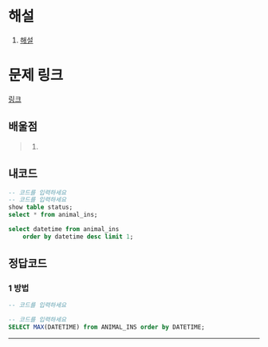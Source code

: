 # 해설

1. [해설]()

# 문제 링크

[링크](https://school.programmers.co.kr/learn/courses/30/lessons/59415)

## 배울점

> 1.

## 내코드

```sql
-- 코드를 입력하세요
-- 코드를 입력하세요
show table status;
select * from animal_ins;

select datetime from animal_ins
    order by datetime desc limit 1;
```

## 정답코드

### 1 방법

```sql
-- 코드를 입력하세요

-- 코드를 입력하세요
SELECT MAX(DATETIME) from ANIMAL_INS order by DATETIME;

```

---
